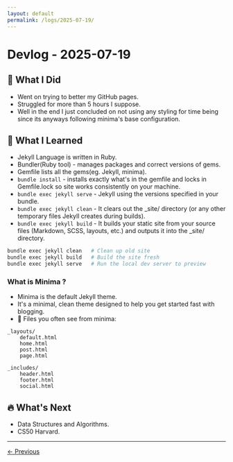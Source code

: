 ```yaml
---
layout: default
permalink: /logs/2025-07-19/
---
```


# Devlog - 2025-07-19

## 🚀 What I Did
- Went on trying to better my GitHub pages.
- Struggled for more than 5 hours I suppose.
- Well in the end I just concluded on not using any styling for time being since its anyways following minima's base configuration.

## 🧠 What I Learned
- Jekyll Language is written in Ruby.
- Bundler(Ruby tool) - manages packages and correct versions of gems.
- Gemfile lists all the gems(eg. Jekyll, minima).
- `bundle install` - installs exactly what's in the gemfile and locks in Gemfile.lock so site works consistently on your machine.
- `bundle exec jekyll serve` - Jekyll using the versions specified in your bundle.
- `bundle exec jekyll clean` - It clears out the _site/ directory (or any other temporary files Jekyll creates during builds).
- `bundle exec jekyll build` - It builds your static site from your source files (Markdown, SCSS, layouts, etc.) and outputs it into the _site/ directory.

```bash
bundle exec jekyll clean   # Clean up old site
bundle exec jekyll build   # Build the site fresh
bundle exec jekyll serve   # Run the local dev server to preview
```

### What is Minima ?
- Minima is the default Jekyll theme.
- It's a minimal, clean theme designed to help you get started fast with blogging.
- 📂 Files you often see from minima:

```text
_layouts/
    default.html
    home.html
    post.html
    page.html

_includes/
    header.html
    footer.html
    social.html
```


## 🔥 What's Next
- Data Structures and Algorithms.
- CS50 Harvard.

---

<div class="nav-links">
<a href="{{ site.baseurl }}/logs/2025-07-18"/>← Previous</a>

</div>
